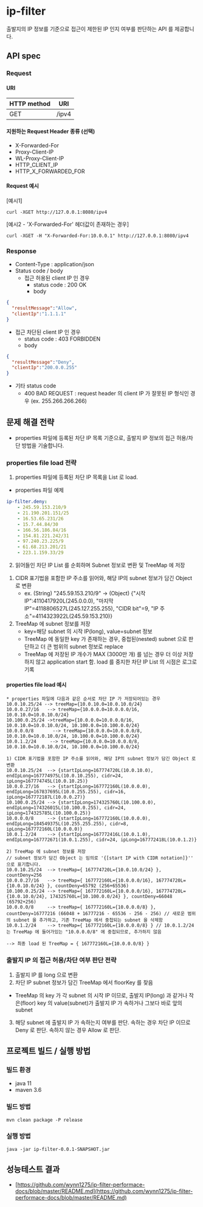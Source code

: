 # ip-filter
출발지의 IP 정보를 기준으로 접근이 제한된 IP 인지 여부를 판단하는 API 를 제공합니다.

## API spec

### Request
#### URI

| HTTP method | URI |
| --- | --- |
| GET | /ipv4 |

#### 지원하는 Request Header 종류 (선택)

* X-Forwarded-For
* Proxy-Client-IP
* WL-Proxy-Client-IP
* HTTP_CLIENT_IP
* HTTP_X_FORWARDED_FOR

#### Request 예시
[예시1]
```shell script
curl -XGET http://127.0.0.1:8080/ipv4
```

[예시2 - 'X-Forwarded-For' 헤더값이 존재하는 경우]
```shell script
curl -XGET -H "X-Forwarded-For:10.0.0.1" http://127.0.0.1:8080/ipv4
```

### Response
* Content-Type : application/json
* Status code / body
  * 접근 허용된 client IP 인 경우
     * status code : 200 OK
     * body
```json
{
  "resultMessage":"Allow",
  "clientIp":"1.1.1.1"
}
```
  * 접근 차단된 client IP 인 경우
    * status code : 403 FORBIDDEN
    * body
```json
{
  "resultMessage":"Deny",
  "clientIp":"200.0.0.255"
}
```
  * 기타 status code
    * 400 BAD REQUEST : request header 의 client IP 가 잘못된 IP 형식인 경우 (ex. 255.266.266.266)

## 문제 해결 전략
* properties 파일에 등록된 차단 IP 목록 기준으로, 출발지 IP 정보의 접근 허용/차단 방법을 기술합니다.

### properties file load 전략
1. properties 파일에 등록된 차단 IP 목록을 List 로 load.
  - properties 파일 예제
```yml
ip-filter.deny: 
    - 245.59.153.210/9
    - 21.190.201.151/25
    - 16.53.65.231/26
    - 15.7.44.84/30
    - 166.56.186.84/16
    - 154.81.221.242/31
    - 97.240.23.225/9
    - 61.68.213.201/21
    - 223.1.159.33/29
```
2. 읽어들인 차단 IP List 를 순회하며 Subnet 정보로 변환 및 TreeMap 에 저장
  1) CIDR 표기법을 포함한 IP 주소를 읽어와, 해당 IP의 subnet 정보가 담긴 Object 로 변환
     - ex. (String) "245.59.153.210/9" -> (Object) {"시작 IP":4110417920L(245.0.0.0), "마지막 IP"=4118806527L(245.127.255.255), "CIDR bit"=9, "IP 주소"=4114323922L(245.59.153.210)}
  2) TreeMap 에 subnet 정보를 저장
     - key=해당 subnet 의 시작 IP(long), value=subnet 정보
     - TreeMap 에 동일한 key 가 존재하는 경우, 중첩된(nested) subnet 으로 판단하고 더 큰 범위의 subnet 정보로 replace
     - TreeMap 에 저장된 IP 개수가 MAX (3000만 개) 를 넘는 경우 더 이상 저장하지 않고 application start 함. load 를 중지한 차단 IP List 의 시점은 로그로 기록
#### properties file load 예시
```text
* properties 파일에 다음과 같은 순서로 차단 IP 가 저장되어있는 경우
10.0.10.25/24 --> treeMap={10.0.10.0=10.0.10.0/24}
10.0.0.27/16   --> treeMap={10.0.0.0=10.0.0.0/16, 10.0.10.0=10.0.10.0/24}
10.100.0.25/24 ->treeMap={10.0.0.0=10.0.0.0/16, 10.0.10.0=10.0.10.0/24, 10.100.0.0=10.100.0.0/24}
10.0.0.0/8       --> treeMap={10.0.0.0=10.0.0.0/8, 10.0.10.0=10.0.10.0/24, 10.100.0.0=10.100.0.0/24}
10.0.1.2/24     --> treeMap={10.0.0.0=10.0.0.0/8, 10.0.10.0=10.0.10.0/24, 10.100.0.0=10.100.0.0/24}

1) CIDR 표기법을 포함한 IP 주소를 읽어와, 해당 IP의 subnet 정보가 담긴 Object 로 변환
10.0.10.25/24  --> {startIpLong=167774720L(10.0.10.0), endIpLong=167774975L(10.0.10.255), cidr=24, ipLong=167774745L(10.0.10.25)}
10.0.0.27/16   --> {startIpLong=167772160L(10.0.0.0), endIpLong=167837695L(10.0.255.255), cidr=16, ipLong=167772187L(10.0.0.27)}
10.100.0.25/24 --> {startIpLong=174325760L(10.100.0.0), endIpLong=174326015L(10.100.0.255), cidr=24, ipLong=174325785L(10.100.0.25)}
10.0.0.0/8     --> {startIpLong=167772160L(10.0.0.0), endIpLong=184549375L(10.255.255.255), cidr=8, ipLong=167772160L(10.0.0.0)}
10.0.1.2/24    --> {startIpLong=167772416L(10.0.1.0), endIpLong=167772671(10.0.1.255), cidr=24, ipLong=167772418L(10.0.1.2)}

2) TreeMap 에 subnet 정보를 저장
// subnet 정보가 담긴 Object 는 임의로 '{[start IP with CIDR notation]}'' 으로 표기합니다.
10.0.10.25/24  --> treeMap={ 167774720L={10.0.10.0/24} }, countDeny=256
10.0.0.27/16   --> treeMap={ 167772160L={10.0.0.0/16}, 167774720L={10.0.10.0/24} }, countDeny=65792 (256+65536)
10.100.0.25/24 --> treeMap={ 167772160L={10.0.0.0/16}, 167774720L={10.0.10.0/24}, 174325760L={10.100.0.0/24} }, countDeny=66048 (65792+256)
10.0.0.0/8     --> treeMap={ 167772160L={10.0.0.0/8} }, countDeny=16777216 (66048 + 16777216 - 65536 - 256 - 256) // 새로운 범위의 subnet 을 추가하고, 기존 TreeMap 에서 중첩되는 subnet 을 삭제함
10.0.1.2/24    --> treeMap={ 167772160L={10.0.0.0/8} } // 10.0.1.2/24 는 TreeMap 에 들어가있는 "10.0.0.0/8" 에 중첩되므로, 추가하지 않음

--> 최종 load 된 TreeMap = { 167772160L={10.0.0.0/8} }
```

### 출발지 IP 의 접근 허용/차단 여부 판단 전략
1. 출발지 IP 를 long 으로 변환
2. 차단 IP subnet 정보가 담긴 TreeMap 에서 floorKey 를 찾음
  - TreeMap 의 key 가 각 subnet 의 시작 IP 이므로, 출발지 IP(long) 과 같거나 작은(floor) key 의 value(subnet)가 출발지 IP 가 속하거나 그보다 바로 앞의 subnet 
3. 해당 subnet 에 출발지 IP 가 속하는지 여부를 판단. 속하는 경우 차단 IP 이므로 Deny 로 판단. 속하지 않는 경우 Allow 로 판단. 


## 프로젝트 빌드 / 실행 방법
### 빌드 환경
* java 11
* maven 3.6
### 빌드 방법
```text
mvn clean package -P release
```

### 실행 방법
```text
java -jar ip-filter-0.0.1-SNAPSHOT.jar
```

## 성능테스트 결과
* [https://github.com/wynn1275/ip-filter-performace-docs/blob/master/README.md](https://github.com/wynn1275/ip-filter-performace-docs/blob/master/README.md)
